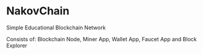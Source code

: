 # NakovChain

Simple Educational Blockchain Network

Consists of: Blockchain Node, Miner App, Wallet App, Faucet App and Block Explorer
